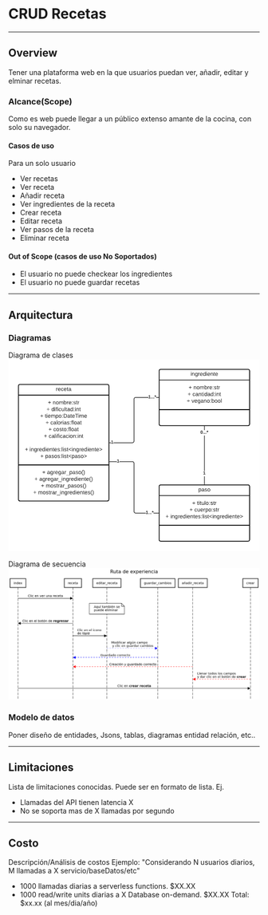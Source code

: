 # CRUD Recetas
---
## Overview
Tener una plataforma web en la que usuarios puedan ver, añadir, editar y elminar recetas.

### Alcance(Scope)
Como es web puede llegar a un público extenso amante de la cocina, con solo su navegador.

#### Casos de uso
Para un solo usuario
- Ver recetas
- Ver receta
- Añadir receta
- Ver ingredientes de la receta
- Crear receta
- Editar receta
- Ver pasos de la receta
- Eliminar receta 

#### Out of Scope (casos de uso No Soportados)
- El usuario no puede checkear los ingredientes
- El usuario no puede guardar recetas

---
## Arquitectura

### Diagramas

Diagrama de clases
![img](./static/diagrama.png)

Diagrama de secuencia
![img](./static/sequenceDiagram.png)


### Modelo de datos
Poner diseño de entidades, Jsons, tablas, diagramas entidad relación, etc..

---
## Limitaciones
Lista de limitaciones conocidas. Puede ser en formato de lista.
Ej.
* Llamadas del API tienen latencia X
* No se soporta mas de X llamadas por segundo
---
## Costo
Descripción/Análisis de costos
Ejemplo:
"Considerando N usuarios diarios, M llamadas a X servicio/baseDatos/etc"
* 1000 llamadas diarias a serverless functions. $XX.XX
* 1000 read/write units diarias a X Database on-demand. $XX.XX
Total: $xx.xx (al mes/dia/año)